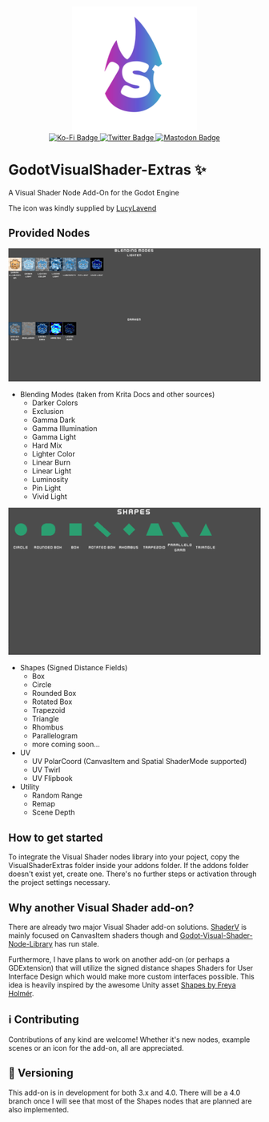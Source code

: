 <div id="header" align="center">
  <img src="addons/VisualShaderExtras/AddonAssets/VisualShaderExtras-Logo.png" width="250"/>
</div>
<div id="badges" align="center">
  <a href="https://ko-fi.com/flamelizard">
    <img src="https://img.shields.io/badge/KoFi-red?style=for-the-badge&logo=kofi&logoColor=white" alt="Ko-Fi Badge"/>
  </a>
  <a href="https://twitter.com/patrick_exe">
    <img src="https://img.shields.io/badge/Twitter-blue?style=for-the-badge&logo=twitter&logoColor=white" alt="Twitter Badge"/>
  </a>
  <a href="https://mastodon.gamedev.place/@flamelizard">
    <img src="https://img.shields.io/badge/Mastodon-purple?style=for-the-badge&logo=mastodon&logoColor=white" alt="Mastodon Badge"/>
  </a>
</div>

# GodotVisualShader-Extras ✨

A Visual Shader Node Add-On for the Godot Engine

The icon was kindly supplied by [LucyLavend](https://youtube.com/LucyLavend)

## Provided Nodes
<div align="center">
  <img src="addons/VisualShaderExtras/AddonAssets/BlendingModes-Showcase.png" width="800"/>
</div>

- Blending Modes (taken from Krita Docs and other sources)
    - Darker Colors
    - Exclusion
    - Gamma Dark
    - Gamma Illumination
    - Gamma Light
    - Hard Mix
    - Lighter Color
    - Linear Burn
    - Linear Light
    - Luminosity
    - Pin Light
    - Vivid Light

<div align="center">
  <img src="addons/VisualShaderExtras/AddonAssets/Shapes-Showcase.png" width="800"/>
</div>

- Shapes (Signed Distance Fields)
    - Box
    - Circle
    - Rounded Box
    - Rotated Box
    - Trapezoid
    - Triangle
    - Rhombus
    - Parallelogram
    - more coming soon...
- UV
    - UV PolarCoord (CanvasItem and Spatial ShaderMode supported)
    - UV Twirl
    - UV Flipbook
- Utility
    - Random Range
    - Remap
    - Scene Depth

## How to get started
To integrate the Visual Shader nodes library into your poject, copy the VisualShaderExtras folder inside your addons folder. If the addons folder doesn't exist yet, create one. There's no further steps or activation through the project settings necessary.

## Why another Visual Shader add-on?
There are already two major Visual Shader add-on solutions. [ShaderV](https://github.com/arkology/ShaderV) is mainly focused on CanvasItem shaders though and [Godot-Visual-Shader-Node-Library](https://github.com/Maujoe/Godot-Visual-Shader-Node-Library) has run stale.

Furthermore, I have plans to work on another add-on (or perhaps a GDExtension) that will utilize the signed distance shapes Shaders for User Interface Design which would make more custom interfaces possible. This idea is heavily inspired by the awesome Unity asset [Shapes by Freya Holmér](https://acegikmo.com/shapes/).

## ℹ️ Contributing
Contributions of any kind are welcome! Whether it's new nodes, example scenes or an icon for the add-on, all are appreciated. 

## 🔢 Versioning
This add-on is in development for both 3.x and 4.0. There will be a 4.0 branch once I will see that most of the Shapes nodes that are planned are also implemented.
